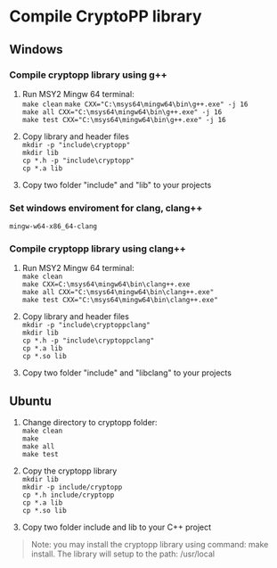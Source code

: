 # Compile CryptoPP library
## Windows
### Compile cryptopp library using g++
1. Run MSY2 Mingw 64 terminal:  
`make clean`
`make CXX="C:\msys64\mingw64\bin\g++.exe" -j 16`  
`make all CXX="C:\msys64\mingw64\bin\g++.exe" -j 16`  
`make test CXX="C:\msys64\mingw64\bin\g++.exe" -j 16`  

2. Copy library and header files  
`mkdir -p "include\cryptopp"`  
`mkdir lib`  
`cp *.h -p "include\cryptopp"`  
`cp *.a lib`  
3. Copy two folder "include" and "lib" to your projects

###  Set windows enviroment for clang, clang++
`mingw-w64-x86_64-clang`

### Compile cryptopp library using clang++
1. Run MSY2 Mingw 64 terminal:  
`make clean`   
`make CXX=C:\msys64\mingw64\bin\clang++.exe`   
`make all CXX="C:\msys64\mingw64\bin\clang++.exe" `  
`make test CXX="C:\msys64\mingw64\bin\clang++.exe"`  

2. Copy library and header files  
`mkdir -p "include\cryptoppclang"`  
`mkdir lib`  
`cp *.h -p "include\cryptoppclang"`  
`cp *.a lib`  
`cp *.so lib`  

3.  Copy two folder "include" and "libclang" to your projects

## Ubuntu
1. Change directory to cryptopp folder:  
`make clean`  
`make`  
`make all`  
`make test`  

2. Copy the cryptopp library   
`mkdir lib`  
`mkdir -p include/cryptopp`  
`cp *.h include/cryptopp`  
`cp *.a lib`  
`cp *.so lib`  

3. Copy two folder include and lib to your C++ project
>Note: you may install the cryptopp library using command: make install. The library will setup to the path: /usr/local
